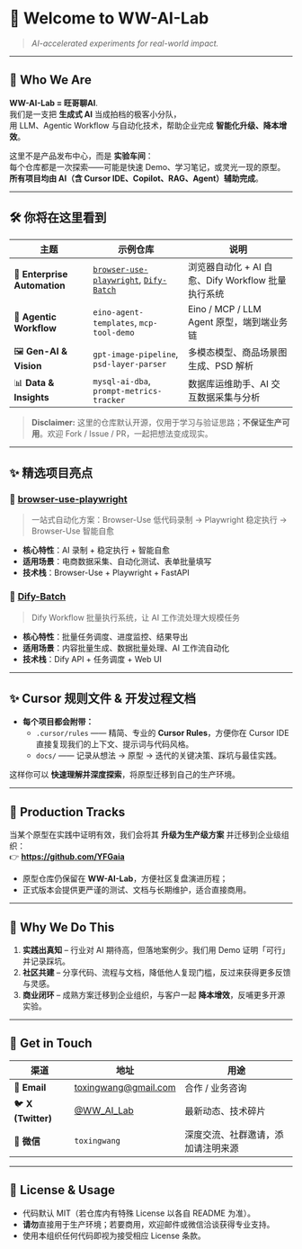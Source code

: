 # 👋 Welcome to **WW-AI-Lab**

> *AI-accelerated experiments for real-world impact.*

---

## 🌟 Who We Are
**WW-AI-Lab = 旺哥聊AI**.  
我们是一支把 **生成式 AI** 当成拍档的极客小分队，  
用 LLM、Agentic Workflow 与自动化技术，帮助企业完成 **智能化升级、降本增效**。

这里不是产品发布中心，而是 **实验车间**：  
每个仓库都是一次探索——可能是快速 Demo、学习笔记，或灵光一现的原型。  
**所有项目均由 AI（含 Cursor IDE、Copilot、RAG、Agent）辅助完成**。

---

## 🛠️ 你将在这里看到

| 主题 | 示例仓库 | 说明 |
|------|---------|------|
| 🔄 **Enterprise Automation** | [`browser-use-playwright`](https://github.com/WW-AI-Lab/browser-use-playwright), [`Dify-Batch`](https://github.com/WW-AI-Lab/Dify-Batch) | 浏览器自动化 + AI 自愈、Dify Workflow 批量执行系统 |
| 🤖 **Agentic Workflow** | `eino-agent-templates`, `mcp-tool-demo` | Eino / MCP / LLM Agent 原型，端到端业务链 |
| 🖼️ **Gen-AI & Vision** | `gpt-image-pipeline`, `psd-layer-parser` | 多模态模型、商品场景图生成、PSD 解析 |
| 📊 **Data & Insights** | `mysql-ai-dba`, `prompt-metrics-tracker` | 数据库运维助手、AI 交互数据采集与分析 |

> **Disclaimer:** 这里的仓库默认开源，仅用于学习与验证思路；**不保证生产可用**。欢迎 Fork / Issue / PR，一起把想法变成现实。

---

## ✨ 精选项目亮点

### 🎯 [browser-use-playwright](https://github.com/WW-AI-Lab/browser-use-playwright)
> 一站式自动化方案：Browser-Use 低代码录制 → Playwright 稳定执行 → Browser-Use 智能自愈

- **核心特性**：AI 录制 + 稳定执行 + 智能自愈
- **适用场景**：电商数据采集、自动化测试、表单批量填写
- **技术栈**：Browser-Use + Playwright + FastAPI

### 🚀 [Dify-Batch](https://github.com/WW-AI-Lab/Dify-Batch)  
> Dify Workflow 批量执行系统，让 AI 工作流处理大规模任务

- **核心特性**：批量任务调度、进度监控、结果导出
- **适用场景**：内容批量生成、数据批量处理、AI 工作流自动化
- **技术栈**：Dify API + 任务调度 + Web UI

---

## ✨ Cursor 规则文件 & 开发过程文档

- **每个项目都会附带：**  
  - `.cursor/rules` —— 精简、专业的 **Cursor Rules**，方便你在 Cursor IDE 直接复现我们的上下文、提示词与代码风格。  
  - `docs/` —— 记录从想法 → 原型 → 迭代的关键决策、踩坑与最佳实践。  

这样你可以 **快速理解并深度探索**，将原型迁移到自己的生产环境。

---

## 🏢 Production Tracks

当某个原型在实践中证明有效，我们会将其 **升级为生产级方案** 并迁移到企业级组织：  
👉 **https://github.com/YFGaia** 

- 原型仓库仍保留在 **WW-AI-Lab**，方便社区复盘演进历程；  
- 正式版本会提供更严谨的测试、文档与长期维护，适合直接商用。  

---

## 🚀 Why We Do This

1. **实践出真知** – 行业对 AI 期待高，但落地案例少。我们用 Demo 证明「可行」并记录踩坑。  
2. **社区共建** – 分享代码、流程与文档，降低他人复现门槛，反过来获得更多反馈与灵感。  
3. **商业闭环** – 成熟方案迁移到企业组织，与客户一起 **降本增效**，反哺更多开源实验。

---

## 🤝 Get in Touch

| 渠道 | 地址 | 用途 |
|------|------|------|
| 📧 **Email** | toxingwang@gmail.com | 合作 / 业务咨询 |
| 🐦 **X (Twitter)** | [@WW_AI_Lab](https://x.com/WW_AI_Lab) | 最新动态、技术碎片 |
| 💬 **微信** | `toxingwang` | 深度交流、社群邀请，添加请注明来源 |

---

## 📜 License & Usage

- 代码默认 MIT（若仓库内有特殊 License 以各自 README 为准）。  
- **请勿**直接用于生产环境；若要商用，欢迎邮件或微信洽谈获得专业支持。  
- 使用本组织任何代码即视为接受相应 License 条款。
